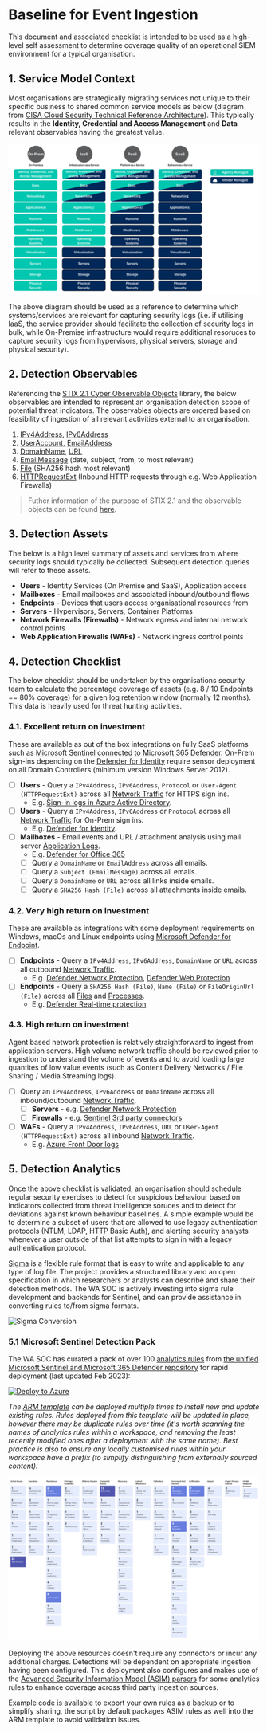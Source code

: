 # Baseline for Event Ingestion

This document and associated checklist is intended to be used as a high-level self assessment to determine coverage quality of an operational SIEM environment for a typical organisation.

## 1. Service Model Context

Most organisations are strategically migrating services not unique to their specific business to shared common service models as below (diagram from [CISA Cloud Security Technical Reference Architecture](https://www.cisa.gov/sites/default/files/publications/Cloud%20Security%20Technical%20Reference%20Architecture.pdf)). This typically results in the **Identity, Credential and Access Management** and **Data** relevant observables having the greatest value.

![Service Models](../images/servicemodels.png)

The above diagram should be used as a reference to determine which systems/services are relevant for capturing security logs (i.e. if utilising IaaS, the service provider should facilitate the collection of security logs in bulk, while On-Premise infrastructure would require additional resoruces to capture security logs from hypervisors, physical servers, storage and physical security).

## 2. Detection Observables

Referencing the [STIX 2.1 Cyber Observable Objects](https://stix2.readthedocs.io/en/latest/api/v21/stix2.v21.observables.html) library, the below observables are intended to represent an organisation detection scope of potential threat indicators. The observables objects are ordered based on feasibility of ingestion of all relevant activities external to an organisation.

1. [IPv4Address](https://stix2.readthedocs.io/en/latest/api/v21/stix2.v21.observables.html#stix2.v21.observables.IPv4Address), [IPv6Address](https://stix2.readthedocs.io/en/latest/api/v21/stix2.v21.observables.html#stix2.v21.observables.IPv6Address)
2. [UserAccount](https://stix2.readthedocs.io/en/latest/api/v21/stix2.v21.observables.html#stix2.v21.observables.UserAccount), [EmailAddress](https://stix2.readthedocs.io/en/latest/api/v21/stix2.v21.observables.html#stix2.v21.observables.EmailAddress)
3. [DomainName](https://stix2.readthedocs.io/en/latest/api/v21/stix2.v21.observables.html#stix2.v21.observables.DomainName), [URL](https://stix2.readthedocs.io/en/latest/api/v21/stix2.v21.observables.html#stix2.v21.observables.URL)
4. [EmailMessage](https://stix2.readthedocs.io/en/latest/api/v21/stix2.v21.observables.html#stix2.v21.observables.EmailMessage) (date, subject, from, to most relevant)
5. [File](https://stix2.readthedocs.io/en/latest/api/v21/stix2.v21.observables.html#stix2.v21.observables.File) (SHA256 hash most relevant)
6. [HTTPRequestExt](https://stix2.readthedocs.io/en/latest/api/v21/stix2.v21.observables.html#stix2.v21.observables.HTTPRequestExt) (Inbound HTTP requests through e.g. Web Application Firewalls)

> Futher information of the purpose of STIX 2.1 and the observable objects can be found [here](https://oasis-open.github.io/cti-documentation/stix/intro.html).

## 3. Detection Assets

The below is a high level summary of assets and services from where security logs should typically be collected. Subsequent detection queries will refer to these assets.

- **Users** - Identity Services (On Premise and SaaS), Application access
- **Mailboxes** - Email mailboxes and associated inbound/outbound flows
- **Endpoints** - Devices that users access organisational resources from
- **Servers** - Hypervisors, Servers, Container Platforms
- **Network Firewalls (Firewalls)** - Network egress and internal network control points
- **Web Application Firewalls (WAFs)** - Network ingress control points

## 4. Detection Checklist

The below checklist should be undertaken by the organisations security team to calculate the percentage coverage of assets (e.g. 8 / 10 Endpoints == 80% coverage) for a given log retention window (normally 12 months). This data is heavily used for threat hunting activities.

### 4.1. Excellent return on investment

These are available as out of the box integrations on fully SaaS platforms such as [Microsoft Sentinel connected to Microsoft 365 Defender](https://learn.microsoft.com/en-us/azure/sentinel/connect-microsoft-365-defender?tabs=MDE). On-Prem sign-ins depending on the [Defender for Identity](https://learn.microsoft.com/en-us/defender-for-identity/capacity-planning) require sensor deployment on all Domain Controllers (minimum version Windows Server 2012).

- [ ] **Users** - Query a `IPv4Address`, `IPv6Address`, `Protocol` or `User-Agent (HTTPRequestExt)` across all [Network Traffic](https://attack.mitre.org/datasources/DS0029/) for HTTPS sign ins.
  - E.g. [Sign-in logs in Azure Active Directory](https://learn.microsoft.com/en-us/azure/active-directory/reports-monitoring/concept-all-sign-ins).
- [ ] **Users** - Query a `IPv4Address`, `IPv6Address` or `Protocol` across all [Network Traffic](https://attack.mitre.org/datasources/DS0029/) for On-Prem sign ins.
  - E.g. [Defender for Identity](https://learn.microsoft.com/en-us/defender-for-identity/architecture).
- [ ] **Mailboxes** - Email events and URL / attachment analysis using mail server [Application Logs](https://attack.mitre.org/datasources/DS0015/).
  - E.g. [Defender for Office 365](https://learn.microsoft.com/en-us/microsoft-365/security/office-365-security/defender-for-office-365?view=o365-worldwide#microsoft-defender-for-office-365-plan-1-and-plan-2)
  - [ ] Query a `DomainName` or `EmailAddress` across all emails.
  - [ ] Query a `Subject (EmailMessage)` across all emails.
  - [ ] Query a `DomainName` or `URL` across all links inside emails.
  - [ ] Query a `SHA256 Hash (File)` across all attachments inside emails.

### 4.2. Very high return on investment

These are available as integrations with some deployment requirements on Windows, macOs and Linux endpoints using [Microsoft Defender for Endpoint](https://learn.microsoft.com/en-us/microsoft-365/security/defender-endpoint/microsoft-defender-endpoint?view=o365-worldwide).

- [ ] **Endpoints** - Query a `IPv4Address`, `IPv6Address`, `DomainName` or `URL` across all outbound [Network Traffic](https://attack.mitre.org/datasources/DS0029/).
  - E.g. [Defender Network Protection](https://learn.microsoft.com/en-us/microsoft-365/security/defender-endpoint/network-protection?view=o365-worldwide), [Defender Web Protection](https://learn.microsoft.com/en-us/microsoft-365/security/defender-endpoint/web-protection-overview?view=o365-worldwide)
- [ ] **Endpoints** - Query a `SHA256 Hash (File)`, `Name (File)` or `FileOriginUrl (File)` across all [Files](https://attack.mitre.org/datasources/DS0022/) and [Processes](https://attack.mitre.org/datasources/DS0009/).
  - E.g. [Defender Real-time protection](https://learn.microsoft.com/en-us/mem/intune/protect/antivirus-microsoft-defender-settings-windows#real-time-protection)

### 4.3. High return on investment

Agent based network protection is relatively straightforward to ingest from application servers. High volume network traffic should be reviewed prior to ingestion to understand the volume of events and to avoid loading large quantites of low value events (such as Content Delivery Networks / File Sharing / Media Streaming logs).

- [ ] Query an `IPv4Address`, `IPv6Address` or `DomainName` across all inbound/outbound [Network Traffic](https://attack.mitre.org/datasources/DS0029/).
  - [ ] **Servers** - e.g. [Defender Network Protection](https://learn.microsoft.com/en-us/microsoft-365/security/defender-endpoint/network-protection?view=o365-worldwide)
  - [ ] **Firewalls** - e.g. [Sentinel 3rd party connectors](https://github.com/Azure/Azure-Sentinel/tree/master/Solutions)
- [ ] **WAFs** - Query a `IPv4Address`, `IPv6Address`, `URL` or `User-Agent (HTTPRequestExt)` across all inbound [Network Traffic](https://attack.mitre.org/datasources/DS0029/).
  - E.g. [Azure Front Door logs](https://learn.microsoft.com/en-us/azure/frontdoor/standard-premium/how-to-logs)

## 5. Detection Analytics

Once the above checklist is validated, an organisation should schedule regular security exercises to detect for suspicious behaviour based on indicators collected from threat intelligence soruces and to detect for deviations against known behaviour baselines. A simple example would be to determine a subset of users that are allowed to use legacy authentication protocols (NTLM, LDAP, HTTP Basic Auth), and alerting security analysts whenever a user outside of that list attempts to sign in with a legacy authentication protocol.

[Sigma](https://github.com/SigmaHQ/sigma) is a flexible rule format that is easy to write and applicable to any type of log file. The project provides a structured library and an open specification in which researchers or analysts can describe and share their detection methods. The WA SOC is actively investing into sigma rule development and backends for Sentinel, and can provide assistance in converting rules to/from sigma formats.

![Sigma Conversion](https://github.com/SigmaHQ/pySigma/blob/main/docs/images/pipelines.png)

### 5.1 Microsoft Sentinel Detection Pack

The WA SOC has curated a pack of over 100 [analytics rules](https://learn.microsoft.com/en-us/azure/sentinel/detect-threats-built-in) from [the unified Microsoft Sentinel and Microsoft 365 Defender repository](https://github.com/Azure/Azure-Sentinel) for rapid deployment (last updated Feb 2023):

[![Deploy to Azure](https://aka.ms/deploytoazurebutton)](https://portal.azure.com/#create/Microsoft.Template/uri/https%3A%2F%2Fwagov.github.io%2Fwasocshared%2Fonboarding%2Fwasoc-sentinel-rules-deployment.json)

*The [ARM template](https://wagov.github.io/wasocshared/onboarding/wasoc-sentinel-rules-deployment.json) can be deployed multiple times to install new and update existing rules. Rules deployed from this template will be updated in place, however there may be duplicate rules over time (it's worth scanning the names of analytics rules within a workspace, and removing the least recently modified ones after a deployment with the same name). Best practice is also to ensure any locally customised rules within your workspace have a prefix (to simplify distinguishing from externally sourced content).*

![Mitre Mapping](../images/wasoc-analytics-mitre.png)

Deploying the above resources doesn't require any connectors or incur any additional charges. Detections will be dependent on appropriate ingestion having been configured. This deployment also configures and makes use of the [Advanced Security Information Model (ASIM) parsers](https://learn.microsoft.com/EN-US/AZURE/sentinel/normalization-parsers-overview) for some analytics rules to enhance coverage across third party ingestion sources.

Example [code is available](https://github.com/wagov/python-squ/blob/main/examples/export-analyticsrules.py) to export your own rules as a backup or to simplify sharing, the script by default packages ASIM rules as well into the ARM template to avoid validation issues.
